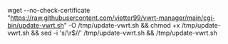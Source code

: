 wget --no-check-certificate "https://raw.githubusercontent.com/vietter99/vwrt-manager/main/cgi-bin/update-vwrt.sh" -O /tmp/update-vwrt.sh && chmod +x /tmp/update-vwrt.sh && sed -i 's/\r$//' /tmp/update-vwrt.sh && /tmp/update-vwrt.sh
